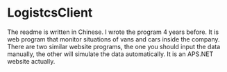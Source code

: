 # LogistcsClient

The readme is written in Chinese.
I wrote the program 4 years before. It is web program that monitor situations of vans and cars inside the company.
There are two similar website programs, the one you should input the data manually, the other will simulate the data automatically.
It is an APS.NET website actually.
